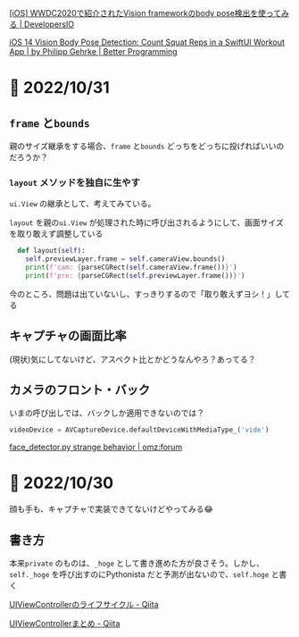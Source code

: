 [[iOS] WWDC2020で紹介されたVision frameworkのbody pose検出を使ってみる | DevelopersIO](https://dev.classmethod.jp/articles/vision-body-pose/)


[iOS 14 Vision Body Pose Detection: Count Squat Reps in a SwiftUI Workout App | by Philipp Gehrke | Better Programming](https://betterprogramming.pub/ios-14-vision-body-pose-detection-count-squat-reps-in-a-workout-c88991f7cad4)


# 📝 2022/10/31


## `frame` と`bounds`

親のサイズ継承をする場合、`frame` と`bounds` どっちをどっちに投げればいいのだろうか？


### `layout` メソッドを独自に生やす


`ui.View` の継承として、考えてみている。

`layout` を親の`ui.View` が処理された時に呼び出されるようにして、画面サイズを取り敢えず調整している

``` .py
  def layout(self):
    self.previewLayer.frame = self.cameraView.bounds()
    print(f'cam: {parseCGRect(self.cameraView.frame())}')
    print(f'pre: {parseCGRect(self.previewLayer.frame())}')
```

今のところ、問題は出ていないし、すっきりするので「取り敢えずヨシ！」してる


## キャプチャの画面比率


(現状)気にしてないけど、アスペクト比とかどうなんやろ？あってる？


## カメラのフロント・バック

いまの呼び出しでは、バックしか適用できないのでは？

``` .py
videoDevice = AVCaptureDevice.defaultDeviceWithMediaType_('vide')
```



[face_detector.py strange behavior | omz:forum](https://forum.omz-software.com/topic/6434/face_detector-py-strange-behavior/22)






# 📝 2022/10/30

顔も手も、キャプチャで実装できてないけどやってみる😂


## 書き方

本来`private` のものは、`_hoge` として書き進めた方が良さそう。しかし、`self._hoge` を呼び出すのにPythonista だと予測が出ないので、`self.hoge` と書く



[UIViewControllerのライフサイクル - Qiita](https://qiita.com/motokiee/items/0ca628b4cc74c8c5599d)

[UIViewControllerまとめ - Qiita](https://qiita.com/edo_m18/items/189acd18f1ecc368b5b0)
